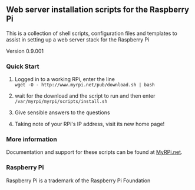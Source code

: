 ## Web server installation scripts for the Raspberry Pi

This is a collection of shell scripts, configuration files and templates
to assist in setting up a web server stack for the Raspberry Pi

Version 0.9.001

### Quick Start

1. Logged in to a working RPi, enter the line  
   `wget -O - http://www.myrpi.net/pub/download.sh | bash`

2. wait for the download and the script to run and then enter  
   `/var/myrpi/myrpi/scripts/install.sh`

3. Give sensible answers to the questions

4. Taking note of your RPi's IP address, visit its new home page!

### More information

Documentation and support for these scripts can be found at
[MyRPi.net](http://www.myrpi.net/wiki).

### Raspberry Pi

Raspberry Pi is a trademark of the Raspberry Pi Foundation
